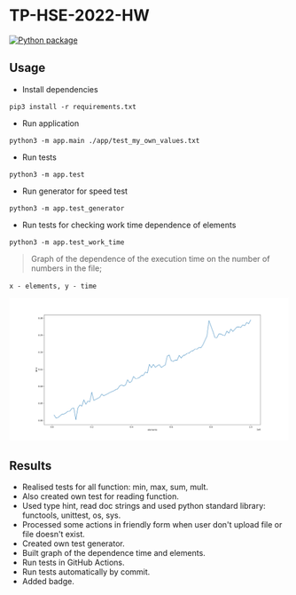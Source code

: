 # TP-HSE-2022-HW

[![Python package](https://github.com/evgenius1544/tp-hse-2022-hw/actions/workflows/test_action.yml/badge.svg)](https://github.com/evgenius1544/tp-hse-2022-hw/actions/workflows/test_action.yml)

## Usage

- Install dependencies
```shell
pip3 install -r requirements.txt
```

- Run application
```shell
python3 -m app.main ./app/test_my_own_values.txt 
```

- Run tests
```shell
python3 -m app.test
```

- Run generator for speed test
```shell
python3 -m app.test_generator
```

- Run tests for checking work time dependence of elements
```shell
python3 -m app.test_work_time
``` 

> Graph of the dependence of the execution time on the number of numbers in the file;

`x - elements, y - time`

![](test_work_time_result.svg)

## Results
- Realised tests for all function: min, max, sum, mult. 
- Also created own test for reading function.
- Used type hint, read doc strings and used python standard library: functools, unittest, os, sys.
- Processed some actions in friendly form when user don't upload file or file doesn't exist.
- Created own test generator.
- Built graph of the dependence time and elements.
- Run tests in GitHub Actions.
- Run tests automatically by commit.
- Added badge.
